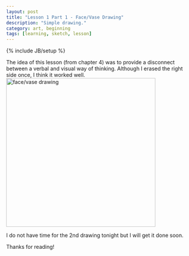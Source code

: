```yaml
---
layout: post
title: "Lesson 1 Part 1 - Face/Vase Drawing"
description: "Simple drawing."
category: art, beginning
tags: [learning, sketch, lesson]
---
```

{% include JB/setup %}
<p>The idea of this lesson (from chapter 4) was to provide a disconnect between a verbal and visual way of thinking. Although I erased the right side once, I think it worked well.<br>
<img src="{{ BASE_PATH }}/assets/images/face-vase_1-8-2013_sm.jpg" alt="face/vase drawing" style="width: 400px; height: auto"></p>
<p>I do not have time for the 2nd drawing tonight but I will get it done soon.</p>
<p>Thanks for reading!</p>

